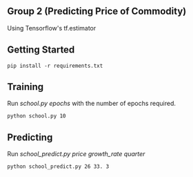Group 2 (Predicting Price of Commodity)
--------------
Using Tensorflow's tf.estimator

Getting Started
--------------
    pip install -r requirements.txt

Training
--------------
Run *school.py epochs* with the number of epochs required.

    python school.py 10

Predicting
--------------

Run *school_predict.py price growth_rate quarter*

    python school_predict.py 26 33. 3


